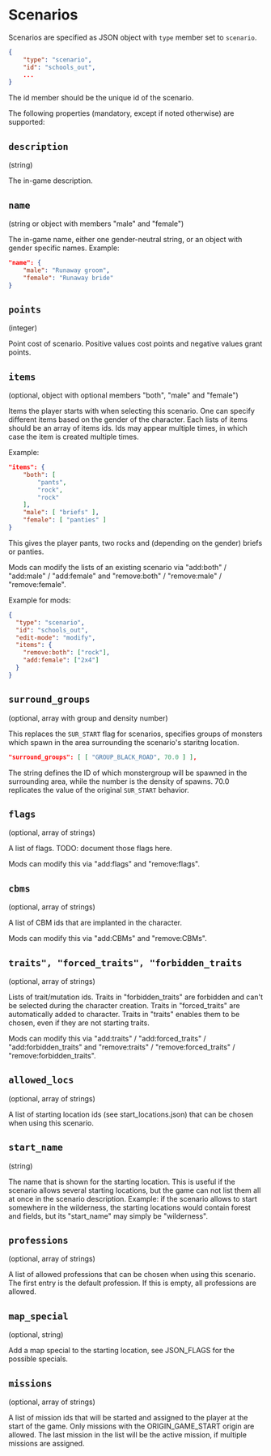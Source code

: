 # Scenarios

Scenarios are specified as JSON object with `type` member set to `scenario`.

```json
{
    "type": "scenario",
    "id": "schools_out",
    ...
}
```

The id member should be the unique id of the scenario.

The following properties (mandatory, except if noted otherwise) are supported:

## `description`

(string)

The in-game description.

## `name`

(string or object with members "male" and "female")

The in-game name, either one gender-neutral string, or an object with gender specific names.
Example:

```json
"name": {
    "male": "Runaway groom",
    "female": "Runaway bride"
}
```

## `points`

(integer)

Point cost of scenario. Positive values cost points and negative values grant points.

## `items`

(optional, object with optional members "both", "male" and "female")

Items the player starts with when selecting this scenario. One can specify different items based on
the gender of the character. Each lists of items should be an array of items ids. Ids may appear
multiple times, in which case the item is created multiple times.

Example:

```json
"items": {
    "both": [
        "pants",
        "rock",
        "rock"
    ],
    "male": [ "briefs" ],
    "female": [ "panties" ]
}
```

This gives the player pants, two rocks and (depending on the gender) briefs or panties.

Mods can modify the lists of an existing scenario via "add:both" / "add:male" / "add:female" and
"remove:both" / "remove:male" / "remove:female".

Example for mods:

```json
{
  "type": "scenario",
  "id": "schools_out",
  "edit-mode": "modify",
  "items": {
    "remove:both": ["rock"],
    "add:female": ["2x4"]
  }
}
```

## `surround_groups`

(optional, array with group and density number)

This replaces the `SUR_START` flag for scenarios, specifies groups of monsters which spawn in the
area surrounding the scenario's staritng location.

```json
"surround_groups": [ [ "GROUP_BLACK_ROAD", 70.0 ] ],
```

The string defines the ID of which monstergroup will be spawned in the surrounding area, while the
number is the density of spawns. 70.0 replicates the value of the original `SUR_START` behavior.

## `flags`

(optional, array of strings)

A list of flags. TODO: document those flags here.

Mods can modify this via "add:flags" and "remove:flags".

## `cbms`

(optional, array of strings)

A list of CBM ids that are implanted in the character.

Mods can modify this via "add:CBMs" and "remove:CBMs".

## `traits", "forced_traits", "forbidden_traits`

(optional, array of strings)

Lists of trait/mutation ids. Traits in "forbidden_traits" are forbidden and can't be selected during
the character creation. Traits in "forced_traits" are automatically added to character. Traits in
"traits" enables them to be chosen, even if they are not starting traits.

Mods can modify this via "add:traits" / "add:forced_traits" / "add:forbidden_traits" and
"remove:traits" / "remove:forced_traits" / "remove:forbidden_traits".

## `allowed_locs`

(optional, array of strings)

A list of starting location ids (see start_locations.json) that can be chosen when using this
scenario.

## `start_name`

(string)

The name that is shown for the starting location. This is useful if the scenario allows several
starting locations, but the game can not list them all at once in the scenario description. Example:
if the scenario allows to start somewhere in the wilderness, the starting locations would contain
forest and fields, but its "start_name" may simply be "wilderness".

## `professions`

(optional, array of strings)

A list of allowed professions that can be chosen when using this scenario. The first entry is the
default profession. If this is empty, all professions are allowed.

## `map_special`

(optional, string)

Add a map special to the starting location, see JSON_FLAGS for the possible specials.

## `missions`

(optional, array of strings)

A list of mission ids that will be started and assigned to the player at the start of the game. Only
missions with the ORIGIN_GAME_START origin are allowed. The last mission in the list will be the
active mission, if multiple missions are assigned.
